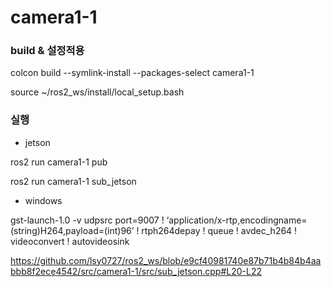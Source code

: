 # camera1-1

### build & 설정적용

colcon build --symlink-install --packages-select camera1-1

source ~/ros2_ws/install/local_setup.bash

### 실행

- jetson

ros2 run camera1-1 pub

ros2 run camera1-1 sub_jetson

- windows

gst-launch-1.0 -v udpsrc port=9007 ! ‘application/x-rtp,encodingname=(string)H264,payload=(int)96’ ! rtph264depay ! queue ! avdec_h264 ! videoconvert ! autovideosink


https://github.com/lsy0727/ros2_ws/blob/e9cf40981740e87b71b4b84b4aabbb8f2ece4542/src/camera1-1/src/sub_jetson.cpp#L20-L22
